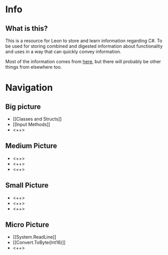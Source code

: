 # Info
## What is this?
This is a resource for Leon to store and learn information regarding C#. To be used for storing combined and digested information about functionality and uses in a way that can quickly convey information.

Most of the information comes from [here](https://docs.microsoft.com/en-us/dotnet/csharp/programming-guide/), but there will probably be other things from elsewhere too.

# Navigation
## Big picture
- [[Classes and Structs]]
- [[Input Methods]]
- <++>

## Medium Picture
- <++>
- <++>
- <++>

## Small Picture
- <++>
- <++>
- <++>

## Micro Picture
- [[System.ReadLine]]
- [[Convert.ToByte(Int16)]]
- <++>